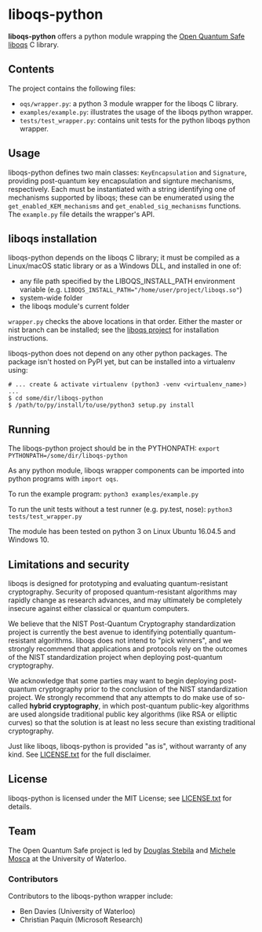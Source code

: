 liboqs-python
=============

**liboqs-python** offers a python module wrapping the [Open Quantum Safe](https://openquantumsafe.org/) [liboqs](https://github.com/open-quantum-safe/liboqs/) C library.

Contents
--------

The project contains the following files:
 - `oqs/wrapper.py`: a python 3 module wrapper for the liboqs C library.
 - `examples/example.py`: illustrates the usage of the liboqs python wrapper.
 - `tests/test_wrapper.py`: contains unit tests for the python liboqs python wrapper.

Usage
-----

liboqs-python defines two main classes: `KeyEncapsulation` and `Signature`, providing post-quantum key encapsulation and signture mechanisms, respectively. Each must be instantiated with a string identifying one of mechanisms supported by liboqs; these can be enumerated using the `get_enabled_KEM_mechanisms` and `get_enabled_sig_mechanisms` functions. The `example.py` file details the wrapper's API.

liboqs installation
-------------------

liboqs-python depends on the liboqs C library; it must be compiled as a Linux/macOS static library or as a Windows DLL, and installed in one of:

* any file path specified by the LIBOQS_INSTALL_PATH environment variable (e.g. `LIBOQS_INSTALL_PATH="/home/user/project/liboqs.so"`)
* system-wide folder
* the liboqs module's current folder

`wrapper.py` checks the above locations in that order. Either the master or nist branch can be installed; see the [liboqs project](https://github.com/open-quantum-safe/liboqs/) for installation instructions.

liboqs-python does not depend on any other python packages. The package isn't hosted on PyPI yet, but can be installed into a virtualenv using:

```
# ... create & activate virtualenv (python3 -venv <virtualenv_name>) ...
$ cd some/dir/liboqs-python
$ /path/to/py/install/to/use/python3 setup.py install
```

Running
-------

The liboqs-python project should be in the PYTHONPATH:
`export PYTHONPATH=/some/dir/liboqs-python`

As any python module, liboqs wrapper components can be imported into python programs with `import oqs`.

To run the example program:
`python3 examples/example.py`

To run the unit tests without a test runner (e.g. py.test, nose):
`python3 tests/test_wrapper.py`

The module has been tested on python 3 on Linux Ubuntu 16.04.5 and Windows 10.

Limitations and security
------------------------

liboqs is designed for prototyping and evaluating quantum-resistant cryptography. Security of proposed quantum-resistant algorithms may rapidly change as research advances, and may ultimately be completely insecure against either classical or quantum computers.

We believe that the NIST Post-Quantum Cryptography standardization project is currently the best avenue to identifying potentially quantum-resistant algorithms. liboqs does not intend to "pick winners", and we strongly recommend that applications and protocols rely on the outcomes of the NIST standardization project when deploying post-quantum cryptography.

We acknowledge that some parties may want to begin deploying post-quantum cryptography prior to the conclusion of the NIST standardization project. We strongly recommend that any attempts to do make use of so-called **hybrid cryptography**, in which post-quantum public-key algorithms are used alongside traditional public key algorithms (like RSA or elliptic curves) so that the solution is at least no less secure than existing traditional cryptography.

Just like liboqs, liboqs-python is provided "as is", without warranty of any kind. See [LICENSE.txt](https://github.com/open-quantum-safe/liboqs-python/blob/master/LICENSE.txt) for the full disclaimer.

License
-------

liboqs-python is licensed under the MIT License; see [LICENSE.txt](https://github.com/open-quantum-safe/liboqs-python/blob/master/LICENSE.txt) for details.

Team
----

The Open Quantum Safe project is led by [Douglas Stebila](https://www.douglas.stebila.ca/research/) and [Michele Mosca](http://faculty.iqc.uwaterloo.ca/mmosca/) at the University of Waterloo.

### Contributors

Contributors to the liboqs-python wrapper include:

- Ben Davies (University of Waterloo)
- Christian Paquin (Microsoft Research)
